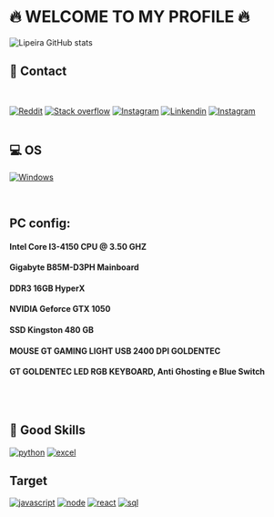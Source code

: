 # 🔥 WELCOME TO MY PROFILE 🔥

![Lipeira GitHub stats](https://github-readme-stats.vercel.app/api?username=Lipeira&show_icons=true&theme=radical)

## 📱 Contact
<br />

[![Reddit](https://aleen42.github.io/badges/src/reddit.svg)](https://www.reddit.com/user/Lipeira)
[![Stack overflow](https://aleen42.github.io/badges/src/stackoverflow.svg)](https://stackoverflow.com/users/18609483/lipeira)
[![Instagram](https://img.shields.io/badge/Twitch-9146FF?style=for-the-badge&logo=twitch&logoColor=white)](https://www.twitch.tv/luisfelipe_cin)
[![Linkendin](https://img.shields.io/badge/LinkedIn-0077B5?style=for-the-badge&logo=linkedin&logoColor=white)](https://www.linkedin.com/in/luis-felipe-araujo-mota-415851210/)
[![Instagram](https://img.shields.io/badge/Instagram-E4405F?style=for-the-badge&logo=instagram&logoColor=white)](https://www.instagram.com/luissmt_/)
<br />
<br />
## 💻 OS

[![Windows](https://img.shields.io/badge/Windows-0078D6?style=for-the-badge&logo=windows&logoColor=white)]() 

<br />

## PC config:

#### Intel Core I3-4150 CPU @ 3.50 GHZ
#### Gigabyte B85M-D3PH  Mainboard
#### DDR3 16GB HyperX
#### NVIDIA Geforce GTX 1050
#### SSD Kingston 480 GB
#### MOUSE GT GAMING LIGHT USB 2400 DPI GOLDENTEC
#### GT GOLDENTEC LED RGB KEYBOARD, Anti Ghosting e Blue Switch
<br />
<br />

## 🚀 Good Skills

[![python](https://img.shields.io/badge/Python-3776AB?style=for-the-badge&logo=python&logoColor=white)]()
[![excel](https://img.shields.io/badge/Microsoft_Excel-217346?style=for-the-badge&logo=microsoft-excel&logoColor=white)]()

## Target

[![javascript](https://img.shields.io/badge/JavaScript-F7DF1E?style=for-the-badge&logo=javascript&logoColor=black)]()
[![node](https://img.shields.io/badge/Node.js-43853D?style=for-the-badge&logo=node.js&logoColor=white)]()
[![react](https://img.shields.io/badge/React-20232A?style=for-the-badge&logo=react&logoColor=61DAFB)]()
[![sql](https://img.shields.io/badge/Microsoft_SQL_Server-CC2927?style=for-the-badge&logo=microsoft-sql-server&logoColor=white)]()

<br />
<br />
